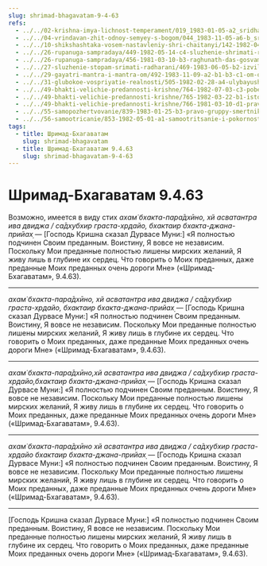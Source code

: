 ```yaml
---
slug: shrimad-bhagavatam-9-4-63
refs:
  - ../../02-krishna-imya-lichnost-temperament/019_1983-01-05-a2_sridharmj_absolyut_pokoryaetsya_lyubvi.md
  - ../../04-vrindavan-zhit-odnoy-semyey-s-bogom/044_1983-11-05-a6-b_sridharmj_transcendentnye_shpiony___chernyj_rynok_vysshej_realnosti.md
  - ../../10-shikshashtaka-vosem-nastavleniy-shri-chaitanyi/142-1982-04-28-a-b-kommentarii-k-pyatomu-shestomu-sedmomu-i-vosmomu-stiham-shikshashtaki.md
  - ../../26-rupanuga-sampradaya/449-1982-05-14-c4-sluzhenie-shrimati-radharani-v-linii-shri-rupy-dushi-proishodyashhie-iz-anga-dzhjoti.md
  - ../../26-rupanuga-sampradaya/456-1981-03-10-b3-raghunath-das-gosvami-o-rupe-gosvami-kak-guru-raga-margi.md
  - ../../27-sluzhenie-stopam-srimati-radharani/469-1983-06-05-b2-izvilistye-puti-lyubvi.md
  - ../../29-gayatri-mantra-i-mantra-om/492-1983-11-09-a2-b1-b3-c1-om-oznachaet-to-chto-vy-ishhete-sushhestvuet-prostaya-i-semejnaya-atmosfera-vrindavana.md
  - ../../31-glubokoe-vospriyatie-realnosti/505-1982-02-28-a4-ulybayushheesya-litso-krishny-vyglyanet-iz-za-zavesy.md
  - ../../49-bhakti-velichie-predannosti-krishne/764-1982-07-03-c3-pobeda-lyubvi.md
  - ../../49-bhakti-velichie-predannosti-krishne/765-1982-03-22-b1-istoriya-ambarisha-i-durvasy-gospod-zavisim-ot-svoih-predannyh.md
  - ../../49-bhakti-velichie-predannosti-krishne/766-1981-03-10-d1-pravo-predannyh-na-gospoda-kak-predstavitelej-svarupa-shakti.md
  - ../../55-samopozhertvovanie/839-1983-01-25-b3-pravo-gruppy-smertnikov.md
  - ../../56-samootricanie/853-1982-05-01-a1-samootritsanie-i-pokornost-predannym-metod-obrashheniya-k-gospodu.md
tags:
  - title: Шримад-Бхагаватам
    slug: shrimad-bhagavatam
  - title: Шримад-Бхагаватам 9.4.63
    slug: shrimad-bhagavatam-9-4-63
---
```


# Шримад-Бхагаватам 9.4.63

Возможно, имеется в виду стих *ахам̇ бхакта-пара̄дхӣно, хй асватантра ива двиджа / са̄дхубхир граста-хр̣дайо, бхактаир бхакта-джана-прийах̣* — [Господь Кришна сказал Дурвасе Муни:] «Я полностью подчинен Своим преданным. Воистину, Я вовсе не независим. Поскольку Мои преданные полностью лишены мирских желаний, Я живу лишь в глубине их сердец. Что говорить о Моих преданных, даже преданные Моих преданных очень дороги Мне» («Шримад-Бхагаватам», 9.4.63).

---

*ахам̇ бхакта-пара̄дхӣно, хй асватантра ива двиджа / са̄дхубхир граста-хр̣дайо, бхактаир бхакта-джана-прийах̣* — [Господь Кришна сказал Дурвасе Муни:] «Я полностью подчинен Своим преданным. Воистину, Я вовсе не независим. Поскольку Мои преданные полностью лишены мирских желаний, Я живу лишь в глубине их сердец. Что говорить о Моих преданных, даже преданные Моих преданных очень дороги Мне» («Шримад-Бхагаватам», 9.4.63).

---

*ахам̇ бхакта-пара̄дхӣно,хй асватантра ива двиджа / са̄дхубхир граста-хр̣дайо,бхактаир бхакта-джана-прийах̣* — [Господь Кришна сказал Дурвасе Муни:] «Я полностью подчинен Своим преданным. Воистину, Я вовсе не независим. Поскольку Мои преданные полностью лишены мирских желаний, Я живу лишь в глубине их сердец. Что говорить о Моих преданных, даже преданные Моих преданных очень дороги Мне» («Шримад-Бхагаватам», 9.4.63).

---

*ахам̇ бхакта-пара̄дхӣно хй асватантра ива двиджа / са̄дхубхир граста-хр̣дайо бхактаир бхакта-джана-прийах̣* — [Господь Кришна сказал Дурвасе Муни:] «Я полностью подчинен Своим преданным. Воистину, Я вовсе не независим. Поскольку Мои преданные полностью лишены мирских желаний, Я живу лишь в глубине их сердец. Что говорить о Моих преданных, даже преданные Моих преданных очень дороги Мне» («Шримад-Бхагаватам», 9.4.63).

---

[Господь Кришна сказал Дурвасе Муни:] «Я полностью подчинен Своим преданным. Воистину, Я вовсе не независим. Поскольку Мои преданные полностью лишены мирских желаний, Я живу лишь в глубине их сердец. Что говорить о Моих преданных, даже преданные Моих преданных очень дороги Мне» («Шримад-Бхагаватам», 9.4.63).
